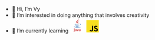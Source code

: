 - 👋 Hi, I’m Vy
- 👀 I’m interested in doing anything that involves creativity
- 🌱 I’m currently learning
![Java](/img/java.png) ![JS](/img/js.png)
<!--- 💞️ I’m looking to collaborate on ...
- 📫 How to reach me ...--->

<!---
just-vy/just-vy is a ✨ special ✨ repository because its `README.md` (this file) appears on your GitHub profile.
You can click the Preview link to take a look at your changes.
--->
